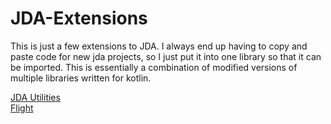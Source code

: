 # JDA-Extensions

This is just a few extensions to JDA. 
I always end up having to copy and paste code for new jda projects, so I just put it into one library so that it can be imported.
This is essentially a combination of modified versions of multiple libraries written for kotlin.

[JDA Utilities](https://github.com/JDA-Applications/JDA-Utilities)  
[Flight](https://github.com/Devoxin/Flight)  


